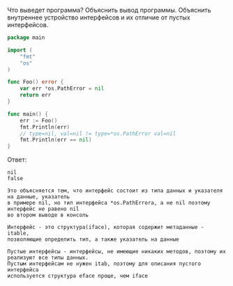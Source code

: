 Что выведет программа? Объяснить вывод программы. Объяснить внутреннее устройство интерфейсов и их отличие от пустых интерфейсов.

```go
package main

import (
	"fmt"
	"os"
)

func Foo() error {
	var err *os.PathError = nil
	return err
}

func main() {
	err := Foo()
	fmt.Println(err)
	// type=nil, val=nil != type=*os.PathError val=nil
	fmt.Println(err == nil)
}
```

Ответ:
```
nil
false

Это объясняется тем, что интерфейс состоит из типа данных и указателя на данные, указатель
в примере nil, но тип интерфейса *os.PathErrorа, а не nil поэтому интерфейс не равено nil 
во втором выводе в консоль

Интерфейс - это структура(iface), которая содержит метаданные - itable,
позволяющие определить тип, а также указатель на данные

Пустые интерфейсы - интерфейсы, не имеющие никаких методов, поэтому их реализуют все типы данных.
Пустым интерфейсам не нужен itab, поэтому для описания пустого интерфейса
используется структура eface проще, чем iface
```
